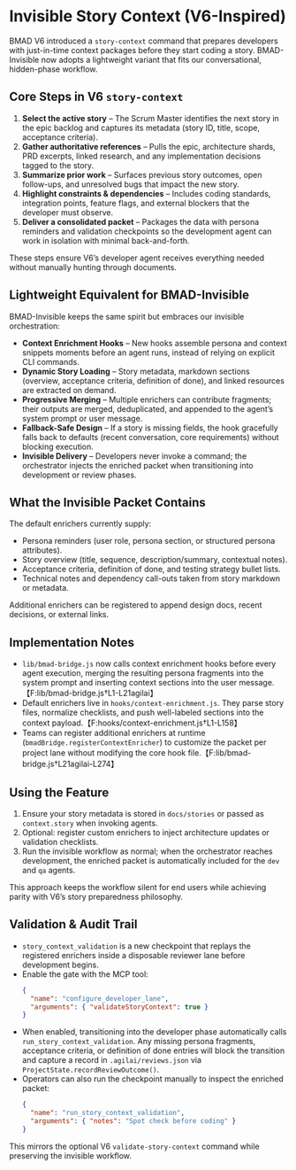 # Invisible Story Context (V6-Inspired)

BMAD V6 introduced a `story-context` command that prepares developers with just-in-time context packages before they start coding a story. BMAD-Invisible now adopts a lightweight variant that fits our conversational, hidden-phase workflow.

## Core Steps in V6 `story-context`

1. **Select the active story** – The Scrum Master identifies the next story in the epic backlog and captures its metadata (story ID, title, scope, acceptance criteria).
2. **Gather authoritative references** – Pulls the epic, architecture shards, PRD excerpts, linked research, and any implementation decisions tagged to the story.
3. **Summarize prior work** – Surfaces previous story outcomes, open follow-ups, and unresolved bugs that impact the new story.
4. **Highlight constraints & dependencies** – Includes coding standards, integration points, feature flags, and external blockers that the developer must observe.
5. **Deliver a consolidated packet** – Packages the data with persona reminders and validation checkpoints so the development agent can work in isolation with minimal back-and-forth.

These steps ensure V6’s developer agent receives everything needed without manually hunting through documents.

## Lightweight Equivalent for BMAD-Invisible

BMAD-Invisible keeps the same spirit but embraces our invisible orchestration:

- **Context Enrichment Hooks** – New hooks assemble persona and context snippets moments before an agent runs, instead of relying on explicit CLI commands.
- **Dynamic Story Loading** – Story metadata, markdown sections (overview, acceptance criteria, definition of done), and linked resources are extracted on demand.
- **Progressive Merging** – Multiple enrichers can contribute fragments; their outputs are merged, deduplicated, and appended to the agent’s system prompt or user message.
- **Fallback-Safe Design** – If a story is missing fields, the hook gracefully falls back to defaults (recent conversation, core requirements) without blocking execution.
- **Invisible Delivery** – Developers never invoke a command; the orchestrator injects the enriched packet when transitioning into development or review phases.

## What the Invisible Packet Contains

The default enrichers currently supply:

- Persona reminders (user role, persona section, or structured persona attributes).
- Story overview (title, sequence, description/summary, contextual notes).
- Acceptance criteria, definition of done, and testing strategy bullet lists.
- Technical notes and dependency call-outs taken from story markdown or metadata.

Additional enrichers can be registered to append design docs, recent decisions, or external links.

## Implementation Notes

- `lib/bmad-bridge.js` now calls context enrichment hooks before every agent execution, merging the resulting persona fragments into the system prompt and inserting context sections into the user message.【F:lib/bmad-bridge.js†L1-L21agilai】
- Default enrichers live in `hooks/context-enrichment.js`. They parse story files, normalize checklists, and push well-labeled sections into the context payload.【F:hooks/context-enrichment.js†L1-L158】
- Teams can register additional enrichers at runtime (`bmadBridge.registerContextEnricher`) to customize the packet per project lane without modifying the core hook file.【F:lib/bmad-bridge.js†L21agilai-L274】

## Using the Feature

1. Ensure your story metadata is stored in `docs/stories` or passed as `context.story` when invoking agents.
2. Optional: register custom enrichers to inject architecture updates or validation checklists.
3. Run the invisible workflow as normal; when the orchestrator reaches development, the enriched packet is automatically included for the `dev` and `qa` agents.

This approach keeps the workflow silent for end users while achieving parity with V6’s story preparedness philosophy.

## Validation & Audit Trail

- `story_context_validation` is a new checkpoint that replays the registered enrichers inside a disposable reviewer lane before development begins.
- Enable the gate with the MCP tool:
  ```json
  {
    "name": "configure_developer_lane",
    "arguments": { "validateStoryContext": true }
  }
  ```
- When enabled, transitioning into the developer phase automatically calls `run_story_context_validation`. Any missing persona fragments, acceptance criteria, or definition of done entries will block the transition and capture a record in `.agilai/reviews.json` via `ProjectState.recordReviewOutcome()`.
- Operators can also run the checkpoint manually to inspect the enriched packet:
  ```json
  {
    "name": "run_story_context_validation",
    "arguments": { "notes": "Spot check before coding" }
  }
  ```

This mirrors the optional V6 `validate-story-context` command while preserving the invisible workflow.
